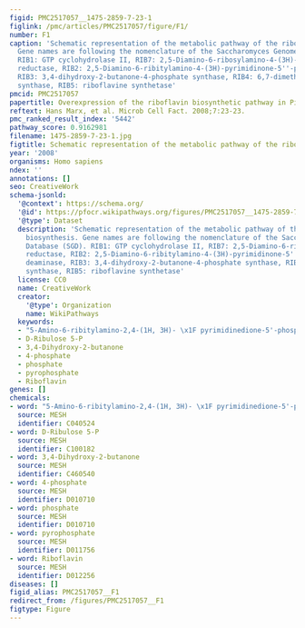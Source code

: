 ```yaml
---
figid: PMC2517057__1475-2859-7-23-1
figlink: /pmc/articles/PMC2517057/figure/F1/
number: F1
caption: 'Schematic representation of the metabolic pathway of the riboflavin biosynthesis.
  Gene names are following the nomenclature of the Saccharomyces Genome Database (SGD).
  RIB1: GTP cyclohydrolase II, RIB7: 2,5-Diamino-6-ribosylamino-4-(3H)-pyrimidinone-5''-phosphate
  reductase, RIB2: 2,5-Diamino-6-ribitylamino-4-(3H)-pyrimidinone-5''-phosphate deaminase,
  RIB3: 3,4-dihydroxy-2-butanone-4-phosphate synthase, RIB4: 6,7-dimethyl-8-ribityllumazine
  synthase, RIB5: riboflavine synthetase'
pmcid: PMC2517057
papertitle: Overexpression of the riboflavin biosynthetic pathway in Pichia pastoris.
reftext: Hans Marx, et al. Microb Cell Fact. 2008;7:23-23.
pmc_ranked_result_index: '5442'
pathway_score: 0.9162981
filename: 1475-2859-7-23-1.jpg
figtitle: Schematic representation of the metabolic pathway of the riboflavin biosynthesis
year: '2008'
organisms: Homo sapiens
ndex: ''
annotations: []
seo: CreativeWork
schema-jsonld:
  '@context': https://schema.org/
  '@id': https://pfocr.wikipathways.org/figures/PMC2517057__1475-2859-7-23-1.html
  '@type': Dataset
  description: 'Schematic representation of the metabolic pathway of the riboflavin
    biosynthesis. Gene names are following the nomenclature of the Saccharomyces Genome
    Database (SGD). RIB1: GTP cyclohydrolase II, RIB7: 2,5-Diamino-6-ribosylamino-4-(3H)-pyrimidinone-5''-phosphate
    reductase, RIB2: 2,5-Diamino-6-ribitylamino-4-(3H)-pyrimidinone-5''-phosphate
    deaminase, RIB3: 3,4-dihydroxy-2-butanone-4-phosphate synthase, RIB4: 6,7-dimethyl-8-ribityllumazine
    synthase, RIB5: riboflavine synthetase'
  license: CC0
  name: CreativeWork
  creator:
    '@type': Organization
    name: WikiPathways
  keywords:
  - "5-Amino-6-ribitylamino-2,4-(1H, 3H)- \x1F pyrimidinedione-5'-phosphate"
  - D-Ribulose 5-P
  - 3,4-Dihydroxy-2-butanone
  - 4-phosphate
  - phosphate
  - pyrophosphate
  - Riboflavin
genes: []
chemicals:
- word: "5-Amino-6-ribitylamino-2,4-(1H, 3H)- \x1F pyrimidinedione-5'-phosphate"
  source: MESH
  identifier: C040524
- word: D-Ribulose 5-P
  source: MESH
  identifier: C100182
- word: 3,4-Dihydroxy-2-butanone
  source: MESH
  identifier: C460540
- word: 4-phosphate
  source: MESH
  identifier: D010710
- word: phosphate
  source: MESH
  identifier: D010710
- word: pyrophosphate
  source: MESH
  identifier: D011756
- word: Riboflavin
  source: MESH
  identifier: D012256
diseases: []
figid_alias: PMC2517057__F1
redirect_from: /figures/PMC2517057__F1
figtype: Figure
---
```

